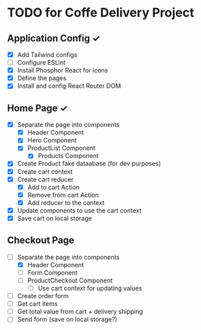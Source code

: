 # TODO for Coffe Delivery Project

## Application Config ✓
- [x] Add Tailwind configs
- [ ] Configure ESLint
- [x] Install Phosphor React for icons
- [x] Define the pages
- [x] Install and config React Router DOM

## Home Page ✓
- [x] Separate the page into components
  - [x] Header Component
  - [x] Hero Component
  - [x] ProductList Component
    - [x] Products Component
- [x] Create Product fake dataabase (for dev purposes)
- [x] Create cart context
- [x] Create cart reducer
  - [x] Add to cart Action
  - [x] Remove from cart Action
  - [x] Add reducer to the context
- [x] Update components to use the cart context
- [x] Save cart on local storage

## Checkout Page
- [ ] Separate the page into components
  - [x] Header Component
  - [ ] Form Component
  - [ ] ProductCheckout Component
      - [ ] Use cart context for updating values
- [ ] Create order form
- [ ] Get cart items
- [ ] Get total value from cart + delivery shipping
- [ ] Send form (save on local storage?)